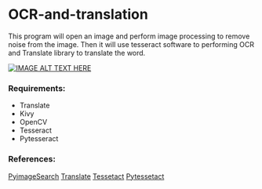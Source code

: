 # OCR-and-translation

This program will open an image and perform image processing to remove noise from the image. Then it will use tesseract software to performing OCR and Translate library to translate the word.

[![IMAGE ALT TEXT HERE](https://img.youtube.com/vi/S9jiul8trTE/0.jpg)](https://www.youtube.com/watch?v=S9jiul8trTE)


### Requirements:

- Translate
- Kivy
- OpenCV
- Tesseract
- Pytesseract

### References:

[PyimageSearch](https://www.pyimagesearch.com/)
[Translate](https://pypi.org/project/translate/)
[Tessetact](https://github.com/tesseract-ocr/tessdoc/blob/master/Installation.md)
[Pytessetact](https://pypi.org/project/pytesseract/)
